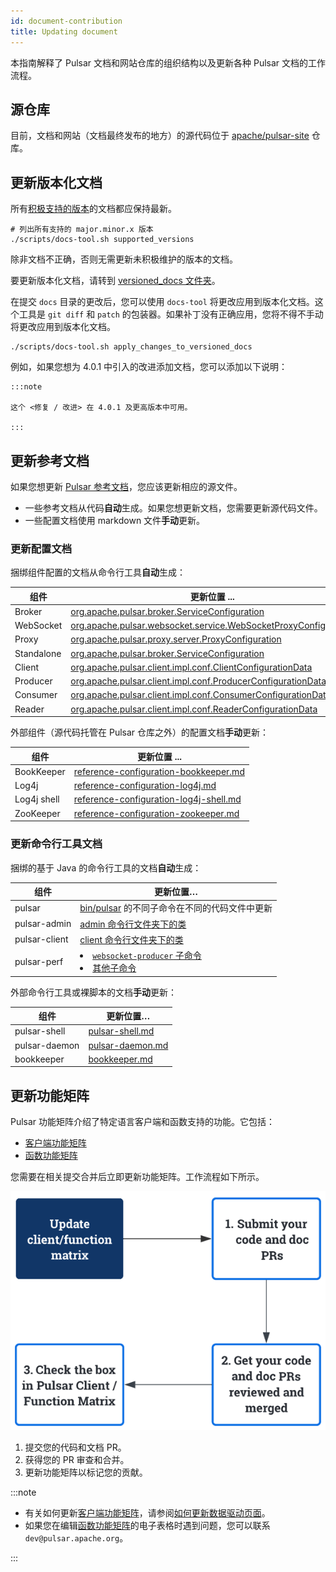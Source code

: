 ```yaml
---
id: document-contribution
title: Updating document
---
```


本指南解释了 Pulsar 文档和网站仓库的组织结构以及更新各种 Pulsar 文档的工作流程。

## 源仓库

目前，文档和网站（文档最终发布的地方）的源代码位于 [apache/pulsar-site](https://github.com/apache/pulsar-site) 仓库。

## 更新版本化文档

所有[积极支持的版本](https://pulsar.apache.org/contribute/release-policy/#supported-versions)的文档都应保持最新。

```shell
# 列出所有支持的 major.minor.x 版本
./scripts/docs-tool.sh supported_versions
```

除非文档不正确，否则无需更新未积极维护的版本的文档。

要更新版本化文档，请转到 [versioned_docs 文件夹](https://github.com/apache/pulsar-site/tree/main/versioned_docs)。

在提交 `docs` 目录的更改后，您可以使用 `docs-tool` 将更改应用到版本化文档。这个工具是 `git diff` 和 `patch` 的包装器。如果补丁没有正确应用，您将不得不手动将更改应用到版本化文档。

```shell
./scripts/docs-tool.sh apply_changes_to_versioned_docs
```

例如，如果您想为 4.0.1 中引入的改进添加文档，您可以添加以下说明：

```
:::note

这个 <修复 / 改进> 在 4.0.1 及更高版本中可用。

:::
```

## 更新参考文档

如果您想更新 [Pulsar 参考文档](pathname:///reference/)，您应该更新相应的源文件。

- 一些参考文档从代码**自动**生成。如果您想更新文档，您需要更新源代码文件。
- 一些配置文档使用 markdown 文件**手动**更新。

### 更新配置文档

捆绑组件配置的文档从命令行工具**自动**生成：

| 组件      | 更新位置 ...                                                                                                                                                                                                    |
| ---------- | ------------------------------------------------------------------------------------------------------------------------------------------------------------------------------------------------------------------- |
| Broker     | [org.apache.pulsar.broker.ServiceConfiguration](https://github.com/apache/pulsar/blob/master/pulsar-broker-common/src/main/java/org/apache/pulsar/broker/ServiceConfiguration.java)                                 |
| WebSocket  | [org.apache.pulsar.websocket.service.WebSocketProxyConfiguration](https://github.com/apache/pulsar/blob/master/pulsar-websocket/src/main/java/org/apache/pulsar/websocket/service/WebSocketProxyConfiguration.java) |
| Proxy      | [org.apache.pulsar.proxy.server.ProxyConfiguration](https://github.com/apache/pulsar/blob/master/pulsar-proxy/src/main/java/org/apache/pulsar/proxy/server/ProxyConfiguration.java)                                 |
| Standalone | [org.apache.pulsar.broker.ServiceConfiguration](https://github.com/apache/pulsar/blob/master/pulsar-broker-common/src/main/java/org/apache/pulsar/broker/ServiceConfiguration.java)                                 |
| Client     | [org.apache.pulsar.client.impl.conf.ClientConfigurationData](https://github.com/apache/pulsar/blob/master/pulsar-client/src/main/java/org/apache/pulsar/client/impl/conf/ClientConfigurationData.java)              |
| Producer   | [org.apache.pulsar.client.impl.conf.ProducerConfigurationData](https://github.com/apache/pulsar/blob/master/pulsar-client/src/main/java/org/apache/pulsar/client/impl/conf/ProducerConfigurationData.java)          |
| Consumer   | [org.apache.pulsar.client.impl.conf.ConsumerConfigurationData](https://github.com/apache/pulsar/blob/master/pulsar-client/src/main/java/org/apache/pulsar/client/impl/conf/ConsumerConfigurationData.java)          |
| Reader     | [org.apache.pulsar.client.impl.conf.ReaderConfigurationData](https://github.com/apache/pulsar/blob/master/pulsar-client/src/main/java/org/apache/pulsar/client/impl/conf/ReaderConfigurationData.java)              |

外部组件（源代码托管在 Pulsar 仓库之外）的配置文档**手动**更新：

| 组件      | 更新位置 ...                                                                                                                                              |
| ----------- | ------------------------------------------------------------------------------------------------------------------------------------------------------------- |
| BookKeeper  | [reference-configuration-bookkeeper.md](https://github.com/apache/pulsar-site/blob/main/static/reference/next/config/reference-configuration-bookkeeper.md)   |
| Log4j       | [reference-configuration-log4j.md](https://github.com/apache/pulsar-site/blob/main/static/reference/next/config/reference-configuration-log4j.md)             |
| Log4j shell | [reference-configuration-log4j-shell.md](https://github.com/apache/pulsar-site/blob/main/static/reference/next/config/reference-configuration-log4j-shell.md) |
| ZooKeeper   | [reference-configuration-zookeeper.md](https://github.com/apache/pulsar-site/blob/main/static/reference/next/config/reference-configuration-zookeeper.md)     |

### 更新命令行工具文档

捆绑的基于 Java 的命令行工具的文档**自动**生成：

| 组件        | 更新位置…                                                                                                                                                                                                                                                                                             |
| ------------- | --------------------------------------------------------------------------------------------------------------------------------------------------------------------------------------------------------------------------------------------------------------------------------------------------------- |
| pulsar        | [bin/pulsar](https://github.com/apache/pulsar/blob/master/bin/pulsar) 的不同子命令在不同的代码文件中更新                                                                                                                                                                        |
| pulsar-admin  | [admin 命令行文件夹下的类](https://github.com/apache/pulsar/tree/master/pulsar-client-tools/src/main/java/org/apache/pulsar/admin/cli)                                                                                                                                                 |
| pulsar-client | [client 命令行文件夹下的类](https://github.com/apache/pulsar/tree/master/pulsar-client-tools/src/main/java/org/apache/pulsar/client/cli)                                                                                                                                               |
| pulsar-perf   | <li>[`websocket-producer` 子命令](https://github.com/apache/pulsar/tree/master/pulsar-testclient/src/main/java/org/apache/pulsar/proxy/socket/client)</li><li>[其他子命令](https://github.com/apache/pulsar/tree/master/pulsar-testclient/src/main/java/org/apache/pulsar/testclient)</li> |

外部命令行工具或裸脚本的文档**手动**更新：

| 组件        | 更新位置…                                                                                                            |
| ------------- | ------------------------------------------------------------------------------------------------------------------------ |
| pulsar-shell  | [pulsar-shell.md](https://github.com/apache/pulsar-site/blob/main/static/reference/next/pulsar-shell/pulsar-shell.md)    |
| pulsar-daemon | [pulsar-daemon.md](https://github.com/apache/pulsar-site/blob/main/static/reference/next/pulsar-daemon/pulsar-daemon.md) |
| bookkeeper    | [bookkeeper.md](https://github.com/apache/pulsar-site/blob/main/static/reference/next/bookkeeper/bookkeeper.md)          |

## 更新功能矩阵

Pulsar 功能矩阵介绍了特定语言客户端和函数支持的功能。它包括：

- [客户端功能矩阵](pathname:///client-feature-matrix)
- [函数功能矩阵](https://docs.google.com/spreadsheets/d/1YHYTkIXR8-Ql103u-IMI18TXLlGStK8uJjDsOOA0T20/edit#gid=328808194)

您需要在相关提交合并后立即更新功能矩阵。工作流程如下所示。

![Client Feature Matrix Workflow](media/client-matrix-workflow.png)

1. 提交您的代码和文档 PR。
2. 获得您的 PR 审查和合并。
3. 更新功能矩阵以标记您的贡献。

:::note

- 有关如何更新[客户端功能矩阵](pathname:///client-feature-matrix)，请参阅[如何更新数据驱动页面](site-intro.md#how-to-update-data-driven-pages)。
- 如果您在编辑[函数功能矩阵](https://docs.google.com/spreadsheets/d/1YHYTkIXR8-Ql103u-IMI18TXLlGStK8uJjDsOOA0T20/edit#gid=328808194)的电子表格时遇到问题，您可以联系 `dev@pulsar.apache.org`。

:::